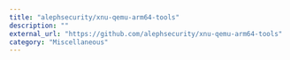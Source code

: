 ```yaml
---
title: "alephsecurity/xnu-qemu-arm64-tools"
description: ""
external_url: "https://github.com/alephsecurity/xnu-qemu-arm64-tools"
category: "Miscellaneous"
---
```

